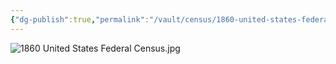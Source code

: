```yaml
---
{"dg-publish":true,"permalink":"/vault/census/1860-united-states-federal-census-1/","tags":["Harriet-Ann-Skaggs","James-Preston-Skaggs","Martha-Jane-Porter"]}
---
```


![1860 United States Federal Census.jpg](/img/user/assets/1860%20United%20States%20Federal%20Census.jpg)